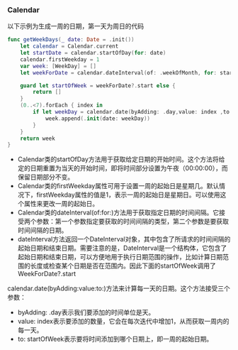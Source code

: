 ### Calendar

以下示例为生成一周的日期，第一天为周日的代码

```Swift
func getWeekDays(_ date: Date = .init())
    let calendar = Calendar.current
    let startDate = calendar.startOfDay(for: date)
    calendar.firstWeekday = 1 
    var week: [WeekDay] = []
    let weekForDate = calendar.dateInterval(of: .weekOfMonth, for: startDate)

    guard let startOfWeek = weekForDate?.start else {
        return []
    }
    (0..<7).forEach { index in
        if let weekDay = calendar.date(byAdding: .day,value: index ,to: startOfWeek) {
            week.append(.init(date: weekDay))
        }
    }
    return week
}
```

- Calendar类的startOfDay方法用于获取给定日期的开始时间。这个方法将给定的日期重置为当天的开始时间，即将时间部分设置为午夜（00:00:00），而保留日期部分不变。
- Calendar类的firstWeekday属性可用于设置一周的起始日是星期几。默认情况下，firstWeekday属性的值是1，表示一周的起始日是星期日。可以使用这个属性来更改一周的起始日。
- Calendar类的dateInterval(of:for:)方法用于获取指定日期的时间间隔。它接受两个参数：第一个参数指定要获取的时间间隔的类型，第二个参数是要获取时间间隔的日期。
- dateInterval方法返回一个DateInterval对象，其中包含了所请求的时间间隔的起始日期和结束日期。需要注意的是，DateInterval是一个结构体，它包含了起始日期和结束日期，可以方便地用于执行日期范围的操作，比如计算日期范围的长度或检查某个日期是否在范围内。因此下面的startOfWeek调用了WeekForDate?.start

calendar.date(byAdding:value:to:)方法来计算每一天的日期。这个方法接受三个参数：

- byAdding: .day表示我们要添加的时间单位是天。
- value: index表示要添加的数量，它会在每次迭代中增加1，从而获取一周内的每一天。
- to: startOfWeek表示要将时间添加到哪个日期上，即一周的起始日期。
